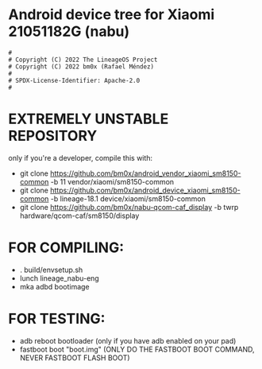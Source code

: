 # Android device tree for Xiaomi 21051182G (nabu)

```
#
# Copyright (C) 2022 The LineageOS Project
# Copyright (C) 2022 bm0x (Rafael Méndez)
#
# SPDX-License-Identifier: Apache-2.0
#
```


# EXTREMELY UNSTABLE REPOSITORY

only if you're a developer, compile this with:

- git clone https://github.com/bm0x/android_vendor_xiaomi_sm8150-common -b 11 vendor/xiaomi/sm8150-common
- git clone https://github.com/bm0x/android_device_xiaomi_sm8150-common -b lineage-18.1 device/xiaomi/sm8150-common
- git clone https://github.com/bm0x/nabu-qcom-caf_display -b twrp hardware/qcom-caf/sm8150/display
  
# FOR COMPILING:

- . build/envsetup.sh
- lunch lineage_nabu-eng
- mka adbd bootimage

# FOR TESTING:

- adb reboot bootloader (only if you have adb enabled on your pad)
- fastboot boot "boot.img" (ONLY DO THE FASTBOOT BOOT COMMAND, NEVER FASTBOOT FLASH BOOT)
